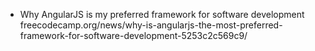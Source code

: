 - Why AngularJS is my preferred framework for software development
<br>freecodecamp.org/news/why-is-angularjs-the-most-preferred-framework-for-software-development-5253c2c569c9/
